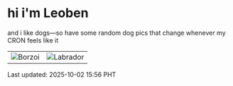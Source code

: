 # hi i'm Leoben

and i like dogs—so have some random dog pics that change whenever my CRON feels like it

|  |  |
|--------|----------|
| ![Borzoi](https://random-dog-vercel.vercel.app/api/random-borzoi?v=1759391802) | ![Labrador](https://random-dog-vercel.vercel.app/api/random-labrador?v=1759391802) |

Last updated: 2025-10-02 15:56 PHT
